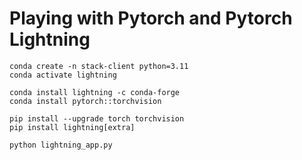 # Playing with Pytorch and Pytorch Lightning

```shell
conda create -n stack-client python=3.11
conda activate lightning
```

```shell
conda install lightning -c conda-forge
conda install pytorch::torchvision
```

```shell
pip install --upgrade torch torchvision
pip install lightning[extra]
```

```shell
python lightning_app.py
```